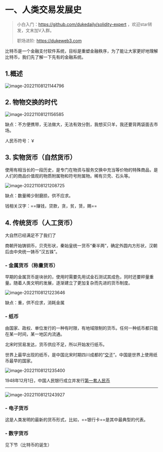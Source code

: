 # 一、人类交易发展史

> 小白入门：https://github.com/dukedaily/solidity-expert ，欢迎star转发，文末加V入群。
>
> 职场进阶: https://dukeweb3.com

比特币是一个金融支付软件系统，目标是重塑金融秩序，为了能让大家更好地理解比特币，我们先了解一下先有的金融系统。

## 1.概述

![image-20221108121144796](assets/image-20221108121144796.png)



## 2. 物物交换的时代

![image-20221108121156585](assets/image-20221108121156585.png)

缺点：不方便携带，无法做大，无法有效分割，我想买只羊，我还要背两袋面去市场。

人民币符号：￥



## 3. 实物货币（自然货币）

使用有相当长的一段历史，是专门在物资与服务交换中充当等价物的特殊商品，是人们的商品价值观的物质附属物和符号附属物。稀有贝壳、石头等。

![image-20221108121208725](assets/image-20221108121208725.png)

缺点：数量稀少耐磨损，供不应求。

钱相关汉字：==赚钱，贷款，贪，贫，赁，赐==



## 4. 传统货币（人工货币）

大自然已经满足不了我们了

商朝开始铸铜币，贝壳形状，秦始皇统一货币“秦半两”，确定外圆内方形状，汉朝后由中央统一铸币“汉五铢”。

### - 金属货币（称量货币）

早期的金属货币是块状的，使用时需要先用试金石测试其成色，同时还要秤量重量。随着人类文明的发展，逐渐建立了更加复杂而先进的货币制度。

![image-20221108121223646](assets/image-20221108121223646.png)

缺点：重，供不应求，消耗金属

### - 纸币

由国家、政权、单位发行的一种有时限，有地域限制的货币。任何一种纸币都只能在某一时间，某一地区内流通。

北宋时贸易发达，货币供应不足，所以开始发行纸币。

世界上最早出现的纸币，是中国北宋时期四川成都的“[交子](https://baike.baidu.com/item/%E4%BA%A4%E5%AD%90)”。中国是世界上使用纸币最早的国家。

![image-20221108121235400](assets/image-20221108121235400.png)

1948年12月1日，中国人民银行成立并发行[第一套人民币](https://baike.baidu.com/item/%E7%AC%AC%E4%B8%80%E5%A5%97%E4%BA%BA%E6%B0%91%E5%B8%81)

------

![image-20221108121243927](assets/image-20221108121243927.png)



### - 电子货币

这是人类发明的最新的货币形式，比如，==银行卡==是其中最典型的代表。



### - 数字货币

见下节（比特币的诞生）

























